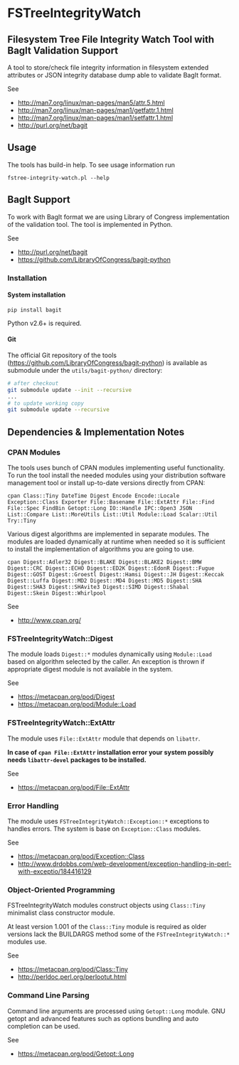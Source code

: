FSTreeIntegrityWatch
====================

Filesystem Tree File Integrity Watch Tool with BagIt Validation Support
-----------------------------------------------------------------------

A tool to store/check file integrity information in filesystem extended
attributes or JSON integrity database dump able to validate BagIt format.

See
 * http://man7.org/linux/man-pages/man5/attr.5.html
 * http://man7.org/linux/man-pages/man1/getfattr.1.html
 * http://man7.org/linux/man-pages/man1/setfattr.1.html
 * http://purl.org/net/bagit


## Usage

The tools has build-in help. To see usage information run

`fstree-integrity-watch.pl --help`


## BagIt Support

To work with BagIt format we are using Library of Congress implementation of the
validation tool. The tool is implemented in Python.

See
 * http://purl.org/net/bagit
 * https://github.com/LibraryOfCongress/bagit-python

### Installation

#### System installation

`pip install bagit`

Python v2.6+ is required.

#### Git

The official Git repository of the tools
(https://github.com/LibraryOfCongress/bagit-python) is available as submodule
under the `utils/bagit-python/` directory:

```bash
# after checkout
git submodule update --init --recursive
...
# to update working copy
git submodule update --recursive
```


## Dependencies & Implementation Notes

### CPAN Modules

The tools uses bunch of CPAN modules implementing useful functionality. To run
the tool install the needed modules using your distribution software management
tool or install up-to-date versions directly from CPAN:

`cpan Class::Tiny DateTime Digest Encode Encode::Locale Exception::Class
Exporter File::Basename File::ExtAttr File::Find File::Spec FindBin
Getopt::Long IO::Handle IPC::Open3 JSON List::Compare List::MoreUtils List::Util
Module::Load Scalar::Util Try::Tiny`

Various digest algorithms are implemented in separate modules. The modules are
loaded dynamically at runtime when needed so it is sufficient to install the
implementation of algorithms you are going to use.

`cpan Digest::Adler32 Digest::BLAKE Digest::BLAKE2 Digest::BMW Digest::CRC
Digest::ECHO Digest::ED2K Digest::EdonR Digest::Fugue Digest::GOST
Digest::Groestl Digest::Hamsi Digest::JH Digest::Keccak Digest::Luffa
Digest::MD2 Digest::MD4 Digest::MD5 Digest::SHA Digest::SHA3 Digest::SHAvite3
Digest::SIMD Digest::Shabal Digest::Skein Digest::Whirlpool`

See
  * http://www.cpan.org/

### FSTreeIntegrityWatch::Digest

The module loads `Digest::*` modules dynamically using `Module::Load` based on
algorithm selected by the caller. An exception is thrown if appropriate digest
module is not available in the system.

See
 * https://metacpan.org/pod/Digest
 * https://metacpan.org/pod/Module::Load


### FSTreeIntegrityWatch::ExtAttr

The module uses `File::ExtAttr` module that depends on `libattr`.

**In case of `cpan File::ExtAttr` installation error your system possibly needs
`libattr-devel` packages to be installed.**

See
 * https://metacpan.org/pod/File::ExtAttr


### Error Handling

The module uses `FSTreeIntegrityWatch::Exception::*` exceptions to handles
errors. The system is base on `Exception::Class` modules.

See
 * https://metacpan.org/pod/Exception::Class
 * http://www.drdobbs.com/web-development/exception-handling-in-perl-with-exceptio/184416129


### Object-Oriented Programming

FSTreeIntegrityWatch modules construct objects using `Class::Tiny` minimalist
class constructor module.

At least version 1.001 of the `Class::Tiny` module is required as older versions
lack the BUILDARGS method some of the `FSTreeIntegrityWatch::*` modules use.

See
 * https://metacpan.org/pod/Class::Tiny
 * http://perldoc.perl.org/perlootut.html


### Command Line Parsing

Command line arguments are processed using `Getopt::Long` module. GNU getopt
and advanced features such as options bundling and auto completion can be used.

See
 * https://metacpan.org/pod/Getopt::Long



<!--
  vim:textwidth=80:expandtab:tabstop=4:shiftwidth=4:fileencodings=utf8:spelllang=en
-->
